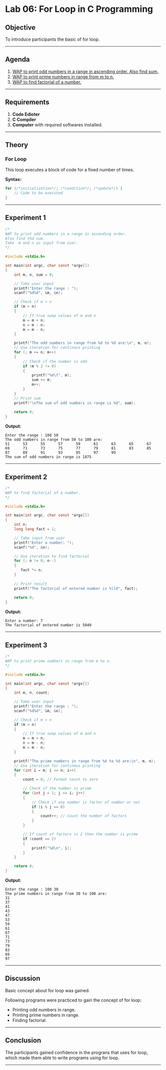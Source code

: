 # Lab 06: For Loop in C Programming

## Objective
To introduce participants the basic of for loop.

---

## Agenda
1. [WAP to print odd numbers in a range in ascending order. Also find sum.](./01-print-odd-numbers-in-range.c)
2. [WAP to print prime numbers in range from m to n.](./02-factorial.c)
3. [WAP to find factorial of a number.](./03-print-prime-numbers-in-range.c)

---

## Requirements
1. **Code Edioter**
2. **C Compiler**
3. **Computer** with required softwares installed.

---

## Theory

### For Loop
This loop executes a block of code for a fixed number of times.

**Syntax:**
```c
for (/*initialization*/; /*condition*/; /*update*/) {
    // Code to be executed
}
```

---

## Experiment 1
```c
/*
WAP to print odd numbers in a range in ascending order.
Also find thd sum.
Take  m and n as input from user.
*/

#include <stdio.h>

int main(int argc, char const *argv[])
{
    int m, n, sum = 0;

    // Take user input
    printf("Enter the range : ");
    scanf("%d%d", &m, &n);

    // Check if m > n
    if (m > n)
    {
        // If true swap values of m and n
        m = m + n;
        n = m - n;
        m = m - n;
    }

    printf("The odd numbers in range from %d to %d are:\n", m, n);
    // Use iteration for continous printing
    for (; m <= n; m++)
    {
        // Check if the number is odd
        if (m % 2 != 0)
        {
            printf("%d\t", m);
            sum += m;
            m++;
        }
    }
    // Print sum
    printf("\nThe sum of odd numbers in range is %d", sum);
    
    return 0;
}
```

**Output:**
```output
Enter the range : 100 50
The odd numbers in range from 50 to 100 are:
51      53      55      57      59      61      63      65      67      69      71      73      75      77      79      81      83      85      87      89      91      93      95      97      99
The sum of odd numbers in range is 1875
```

---

## Experiment 2
```c
/*
WAP to find factorial of a number.
*/

#include <stdio.h>

int main(int argc, char const *argv[])
{
    int n;
    long long fact = 1;

    // Take input from user
    printf("Enter a number: ");
    scanf("%d", &n);

    // Use iteration to find factorial
    for (; n != 0; n--)
    {
       fact *= n;
    }
    
    // Print result
    printf("The factorial of entered number is %lld", fact);
    
    return 0;
}
```

**Output:**
```output
Enter a number: 7
The factorial of entered number is 5040
```

---

## Experiment 3
```c
/*
WAP to print prime numbers in range from m to n.
*/

#include <stdio.h>

int main(int argc, char const *argv[])
{
    int m, n, count;

    // Take user input
    printf("Enter the range : ");
    scanf("%d%d", &m, &n);

    // Check if m > n
    if (m > n)
    {
        // If true swap values of m and n
        m = m + n;
        n = m - n;
        m = m - n;
    }

    printf("The prime numbers in range from %d to %d are:\n", m, n);
    // Use iteration for continous printing
    for (int i = m; i <= n; i++)
    {
        count = 0; // Format count to zero

        // Check if the number is prime
        for (int j = 1; j <= i; j++)
        {
            // Check if any number is factor of number or not
            if (i % j == 0)
            {
                count++; // Count the number of factors
            }
        }

        // If count of factors is 2 then the number is prime
        if (count == 2)
        {
            printf("%d\n", i);
        }
    }

    return 0;
}
```

**Output:**
```output
Enter the range : 100 30
The prime numbers in range from 30 to 100 are:
31
37
41
43
47
53
59
61
67
71
73
79
83
89
97
```

---

## Discussion
Basic concept about for loop was gained.

Following programs were practiced to gain the concept of for loop:
- Printing odd numbers in range.
- Printing prime numbers in range.
- Finding factorial.

---

## Conclusion
The participants gained confidence in the prograns that uses for loop, which made them able to write programs using for loop.

---